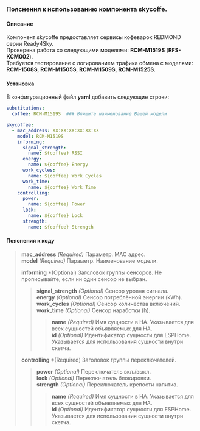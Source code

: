 ### Пояснения к использованию компонента skycoffe.
#### Описание
Компонент skycoffe предоставляет сервисы кофеварок REDMOND серии Ready4Sky.  
Проверена работа со следующими моделями: **RCM-M1519S** (**RFS-KCM002**).  
Требуется тестирование с логированием трафика обмена с моделями: **RCM-1508S**, **RCM-M1505S**, **RCM-M1509S**, **RCM-M1525S**.
#### Установка
В конфигурационный файл **yaml** добавить следующие строки:
```yml
substitutions:
  coffee: RCM-M1519S  ### Впишите наименование Вашей модели

skycoffee:
  - mac_address: XX:XX:XX:XX:XX:XX  
    model: RCM-M1519S
    informing:
      signal_strength:
        name: ${coffee} RSSI
      energy:
        name: ${coffee} Energy
      work_cycles:
        name: ${coffee} Work Cycles
      work_time:
        name: ${coffee} Work Time
    controlling:
      power:
        name: ${coffee} Power
      lock:
        name: ${coffee} Lock
      strength:
        name: ${coffee} Strength
```
#### Пояснения к коду	
>**mac_address** *(Required)* Параметр. MAC адрес.  
>**model** *(Required)* Параметр. Наименование модели.  
>  
>**informing** *(Optional) Заголовок группы сенсоров. Не прописывайте, если ни один сенсор не выбран. 
>>**signal_strength** *(Optional)* Сенсор уровня сигнала.  
>>**energy** *(Optional)* Сенсор потреблённой энергии (kWh).  
>>**work_cycles** *(Optional)* Сенсор количества включений.  
>>**work_time** *(Optional)* Сенсор наработки (h).  
>>>**name** *(Required)* Имя сущности в HA. Указывается для всех сущностей объявляемых для HA.  
>>>**id** *(Optional)* Идентификатор сущности для ESPHome. Указывается для использования сущности внутри скетча.  
>  
>**controlling** *(Required) Заголовок группы переключателей.  
>>**power** *(Optional)* Переключатель вкл./выкл.   
>>**lock** *(Optional)* Переключатель блокировки.  
>>**strength** *(Optional)* Переключатель крепости напитка.  
>>>**name** *(Required)* Имя сущности в HA. Указывается для всех сущностей объявляемых для HA.  
>>>**id** *(Optional)* Идентификатор сущности для ESPHome. Указывается для использования сущности внутри скетча.  

